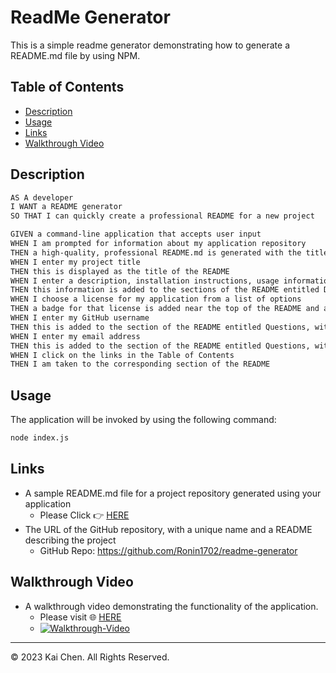# ReadMe Generator
This is a simple readme generator demonstrating how to generate a README.md file by using NPM.
## Table of Contents 

* [Description](#description)
* [Usage](#usage)
* [Links](#links)
* [Walkthrough Video](#walkthrough-video)

## Description
```md
AS A developer
I WANT a README generator
SO THAT I can quickly create a professional README for a new project
```

```md
GIVEN a command-line application that accepts user input
WHEN I am prompted for information about my application repository
THEN a high-quality, professional README.md is generated with the title of my project and sections entitled Description, Table of Contents, Installation, Usage, License, Contributing, Tests, and Questions
WHEN I enter my project title
THEN this is displayed as the title of the README
WHEN I enter a description, installation instructions, usage information, contribution guidelines, and test instructions
THEN this information is added to the sections of the README entitled Description, Installation, Usage, Contributing, and Tests
WHEN I choose a license for my application from a list of options
THEN a badge for that license is added near the top of the README and a notice is added to the section of the README entitled License that explains which license the application is covered under
WHEN I enter my GitHub username
THEN this is added to the section of the README entitled Questions, with a link to my GitHub profile
WHEN I enter my email address
THEN this is added to the section of the README entitled Questions, with instructions on how to reach me with additional questions
WHEN I click on the links in the Table of Contents
THEN I am taken to the corresponding section of the README
```



## Usage
The application will be invoked by using the following command:

```bash
node index.js
```

## Links
* A sample README.md file for a project repository generated using your application
    * Please Click :point_right: [HERE](https://github.com/Ronin1702/readme-generator/blob/main/Develop/README.md)
* The URL of the GitHub repository, with a unique name and a README describing the project
    * GitHub Repo: https://github.com/Ronin1702/readme-generator

## Walkthrough Video
* A walkthrough video demonstrating the functionality of the application.
    * Please visit :globe_with_meridians: [HERE](https://drive.google.com/file/d/1mhDWuGm7z94VjOx_NWbqQy8ifP8A5mvL/preview)
    * [![Walkthrough-Video](./README%20Generator%203000.gif)](https://drive.google.com/file/d/1mhDWuGm7z94VjOx_NWbqQy8ifP8A5mvL/preview)

---

© 2023 Kai Chen. All Rights Reserved.
